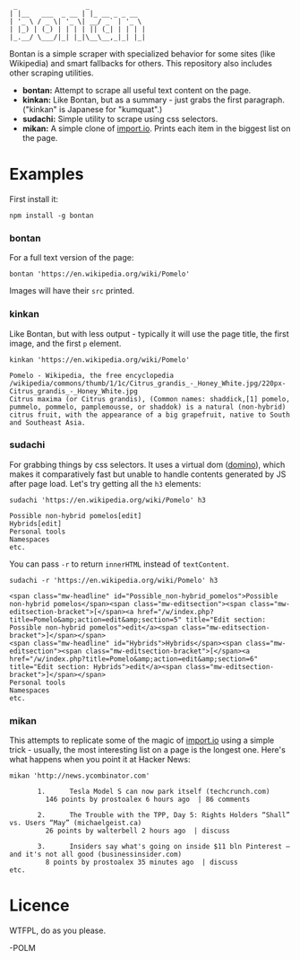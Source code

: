 
     _                 _              
    | |__   ___  _ __ | |_ __ _ _ __  
    | '_ \ / _ \| '_ \| __/ _` | '_ \ 
    | |_) | (_) | | | | || (_| | | | |
    |_.__/ \___/|_| |_|\__\__,_|_| |_|


Bontan is a simple scraper with specialized behavior for some sites (like
Wikipedia) and smart fallbacks for others. This repository also includes other
scraping utilities.

- **bontan:** Attempt to scrape all useful text content on the page.
- **kinkan:** Like Bontan, but as a summary - just grabs the first paragraph. ("kinkan" is Japanese for "kumquat".)
- **sudachi:** Simple utility to scrape using css selectors. 
- **mikan:** A simple clone of [import.io](http://import.io). Prints each item in the biggest list on the page.

# Examples

First install it: 

    npm install -g bontan

### bontan

For a full text version of the page:

    bontan 'https://en.wikipedia.org/wiki/Pomelo'

Images will have their `src` printed.

### kinkan

Like Bontan, but with less output - typically it will use the page title, the first image, and the first `p` element.

    kinkan 'https://en.wikipedia.org/wiki/Pomelo'

    Pomelo - Wikipedia, the free encyclopedia
    /wikipedia/commons/thumb/1/1c/Citrus_grandis_-_Honey_White.jpg/220px-Citrus_grandis_-_Honey_White.jpg
    Citrus maxima (or Citrus grandis), (Common names: shaddick,[1] pomelo, pummelo, pommelo, pamplemousse, or shaddok) is a natural (non-hybrid) citrus fruit, with the appearance of a big grapefruit, native to South and Southeast Asia.

### sudachi

For grabbing things by css selectors. It uses a virtual dom ([domino](https://github.com/fgnass/domino)), which makes it comparatively fast but unable to handle contents generated by JS after page load. Let's try getting all the `h3` elements:

    sudachi 'https://en.wikipedia.org/wiki/Pomelo' h3

    Possible non-hybrid pomelos[edit]
    Hybrids[edit]
    Personal tools
    Namespaces
    etc.

You can pass `-r` to return `innerHTML` instead of `textContent`.

    sudachi -r 'https://en.wikipedia.org/wiki/Pomelo' h3

    <span class="mw-headline" id="Possible_non-hybrid_pomelos">Possible non-hybrid pomelos</span><span class="mw-editsection"><span class="mw-editsection-bracket">[</span><a href="/w/index.php?title=Pomelo&amp;action=edit&amp;section=5" title="Edit section: Possible non-hybrid pomelos">edit</a><span class="mw-editsection-bracket">]</span></span>
    <span class="mw-headline" id="Hybrids">Hybrids</span><span class="mw-editsection"><span class="mw-editsection-bracket">[</span><a href="/w/index.php?title=Pomelo&amp;action=edit&amp;section=6" title="Edit section: Hybrids">edit</a><span class="mw-editsection-bracket">]</span></span>
    Personal tools
    Namespaces
    etc.

### mikan

This attempts to replicate some of the magic of [import.io](http://import.io) using a simple trick - usually, the most interesting list on a page is the longest one. Here's what happens when you point it at Hacker News:
    
    mikan 'http://news.ycombinator.com'

           1.      Tesla Model S can now park itself (techcrunch.com)
             146 points by prostoalex 6 hours ago  | 86 comments              
    
           2.      The Trouble with the TPP, Day 5: Rights Holders “Shall” vs. Users “May” (michaelgeist.ca)
             26 points by walterbell 2 hours ago  | discuss              
    
           3.      Insiders say what's going on inside $11 bln Pinterest – and it's not all good (businessinsider.com)
             8 points by prostoalex 35 minutes ago  | discuss              
    etc.

# Licence

WTFPL, do as you please.

-POLM
